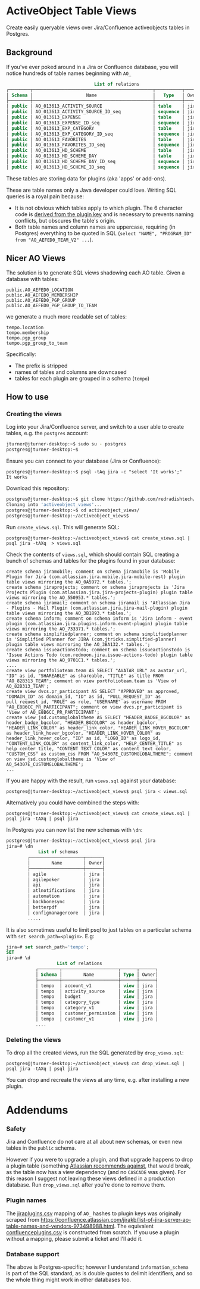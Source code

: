 # ActiveObject Table Views

Create easily queryable views over Jira/Confluence activeobjects tables in Postgres.

## Background


If you've ever poked around in a Jira or Confluence database, you will notice hundreds of table names beginning with `AO_`

```sql
                                 List of relations
┌────────┬─────────────────────────────────────────────┬──────────┬──────┐
│ Schema │                    Name                     │   Type   │ Owner│
├────────┼─────────────────────────────────────────────┼──────────┼──────┤
│ public │ AO_013613_ACTIVITY_SOURCE                   │ table    │ jira │
│ public │ AO_013613_ACTIVITY_SOURCE_ID_seq            │ sequence │ jira │
│ public │ AO_013613_EXPENSE                           │ table    │ jira │
│ public │ AO_013613_EXPENSE_ID_seq                    │ sequence │ jira │
│ public │ AO_013613_EXP_CATEGORY                      │ table    │ jira │
│ public │ AO_013613_EXP_CATEGORY_ID_seq               │ sequence │ jira │
│ public │ AO_013613_FAVORITES                         │ table    │ jira │
│ public │ AO_013613_FAVORITES_ID_seq                  │ sequence │ jira │
│ public │ AO_013613_HD_SCHEME                         │ table    │ jira │
│ public │ AO_013613_HD_SCHEME_DAY                     │ table    │ jira │
│ public │ AO_013613_HD_SCHEME_DAY_ID_seq              │ sequence │ jira │
│ public │ AO_013613_HD_SCHEME_ID_seq                  │ sequence │ jira │
```
These tables are storing data for plugins (aka 'apps' or add-ons).

These are table names only a Java developer could love. Writing SQL queries is a royal pain because:
* It is not obvious which tables apply to which plugin. The 6 character code is [derived from the plugin key](https://developer.atlassian.com/server/framework/atlassian-sdk/table-names/) and is necessary to prevents naming conflicts, but obscures the table's origin.
* Both table names and column names are uppercase, requiring (in Postgres) everything to be quoted in SQL (`select "NAME", "PROGRAM_ID" from "AO_AEFED0_TEAM_V2" ...`).



## Nicer AO Views


The solution is to generate SQL views shadowing each AO table. Given a database with tables:

```
public.AO_AEFED0_LOCATION
public.AO_AEFED0_MEMBERSHIP
public.AO_AEFED0_PGP_GROUP
public.AO_AEFED0_PGP_GROUP_TO_TEAM
```

we generate a much more readable set of tables:
```
tempo.location
tempo.membership
tempo.pgp_group
tempo.pgp_group_to_team
```

Specifically:
* The prefix is stripped
* names of tables and columns are downcased
* tables for each plugin are grouped in a schema (`tempo`)


## How to use

### Creating the views


Log into your Jira/Confluence server, and switch to a user able to create tables, e.g. the `postgres` account:
```bash
jturner@jturner-desktop:~$ sudo su - postgres
postgres@jturner-desktop:~$ 
```
Ensure you can connect to your database (Jira or Confluence):
```
postgres@jturner-desktop:~$ psql -tAq jira -c "select 'It works';"
It works
```

Download this repository:

```bash
postgres@jturner-desktop:~$ git clone https://github.com/redradishtech/activeobject_views
Cloning into 'activeobject_views'...
postgres@jturner-desktop:~$ cd activeobject_views/
postgres@jturner-desktop:~/activeobject_views$ 
```

Run `create_views.sql`. This will generate SQL:

```
postgres@jturner-desktop:~/activeobject_views$ cat create_views.sql | psql jira -tAXq  > views.sql
```
Check the contents of `views.sql`, which should contain SQL creating a bunch of schemas and tables for the plugins found in your database:

```
create schema jiramobile; comment on schema jiramobile is 'Mobile Plugin for Jira (com.atlassian.jira.mobile.jira-mobile-rest) plugin table views mirroring the AO_0A5972.* tables.';
create schema jiraprojects; comment on schema jiraprojects is 'Jira Projects Plugin (com.atlassian.jira.jira-projects-plugin) plugin table views mirroring the AO_550953.* tables.';
create schema jiramail; comment on schema jiramail is 'Atlassian Jira - Plugins - Mail Plugin (com.atlassian.jira.jira-mail-plugin) plugin table views mirroring the AO_3B1893.* tables.';
create schema inform; comment on schema inform is 'Jira inform - event plugin (com.atlassian.jira.plugins.inform.event-plugin) plugin table views mirroring the AO_733371.* tables.';
create schema simplifiedplanner; comment on schema simplifiedplanner is 'Simplified Planner for JIRA (com.jtricks.simplified-planner) plugin table views mirroring the AO_3BA132.* tables.';
create schema issueactionstodo; comment on schema issueactionstodo is 'Issue Actions Todo (com.redmoon.jira.issue-actions-todo) plugin table views mirroring the AO_9701C1.* tables.';
....
create view portfolioteam.team AS SELECT "AVATAR_URL" as avatar_url, "ID" as id, "SHAREABLE" as shareable, "TITLE" as title FROM "AO_82B313_TEAM"; comment on view portfolioteam.team is 'View of AO_82B313_TEAM';
create view dvcs.pr_participant AS SELECT "APPROVED" as approved, "DOMAIN_ID" as domain_id, "ID" as id, "PULL_REQUEST_ID" as pull_request_id, "ROLE" as role, "USERNAME" as username FROM "AO_E8B6CC_PR_PARTICIPANT"; comment on view dvcs.pr_participant is 'View of AO_E8B6CC_PR_PARTICIPANT';
create view jsd.customglobaltheme AS SELECT "HEADER_BADGE_BGCOLOR" as header_badge_bgcolor, "HEADER_BGCOLOR" as header_bgcolor, "HEADER_LINK_COLOR" as header_link_color, "HEADER_LINK_HOVER_BGCOLOR" as header_link_hover_bgcolor, "HEADER_LINK_HOVER_COLOR" as header_link_hover_color, "ID" as id, "LOGO_ID" as logo_id, "CONTENT_LINK_COLOR" as content_link_color, "HELP_CENTER_TITLE" as help_center_title, "CONTENT_TEXT_COLOR" as content_text_color, "CUSTOM_CSS" as custom_css FROM "AO_54307E_CUSTOMGLOBALTHEME"; comment on view jsd.customglobaltheme is 'View of AO_54307E_CUSTOMGLOBALTHEME';
...
```

If you are happy with the result, run `views.sql` against your database:

```bash
postgres@jturner-desktop:~/activeobject_views$ psql jira < views.sql
```

Alternatively you could have combined the steps with:
```
postgres@jturner-desktop:~/activeobject_views$ cat create_views.sql | psql jira -tAXq | psql jira
```

In Postgres you can now list the new schemas with `\dn`:

```sql
postgres@jturner-desktop:~/activeobject_views$ psql jira
jira=# \dn
            List of schemas
	    ┌────────────────────┬──────┐
	    │        Name        │ Owner│
	    ├────────────────────┼──────┤
	    │ agile              │ jira │
	    │ agilepoker         │ jira │
	    │ api                │ jira │
	    │ atlnotifications   │ jira │
	    │ automation         │ jira │
	    │ backbonesync       │ jira │
	    │ betterpdf          │ jira │
	    │ configmanagercore  │ jira │
	    .....
```
It is also sometimes useful to limit psql to just tables on a particular schema with `set search_path=<plugin>`. E.g:

```sql
jira=# set search_path='tempo';
SET
jira=# \d
                   List of relations
		   ┌────────┬─────────────────────┬──────┬──────┐
		   │ Schema │        Name         │ Type │ Owner│
		   ├────────┼─────────────────────┼──────┼──────┤
		   │ tempo  │ account_v1          │ view │ jira │
		   │ tempo  │ activity_source     │ view │ jira │
		   │ tempo  │ budget              │ view │ jira │
		   │ tempo  │ category_type       │ view │ jira │
		   │ tempo  │ category_v1         │ view │ jira │
		   │ tempo  │ customer_permission │ view │ jira │
		   │ tempo  │ customer_v1         │ view │ jira │
		   ....

```

### Deleting the views

To drop all the created views, run the SQL generated by `drop_views.sql`:
```
postgres@jturner-desktop:~/activeobject_views$ cat drop_views.sql | psql jira -tAXq | psql jira
```

You can drop and recreate the views at any time, e.g. after installing a new plugin.

# Addendums

### Safety

Jira and Confluence do not care at all about new schemas, or even new tables in the `public` schema.

However if you were to upgrade a plugin, and that upgrade happens to drop a plugin table (something [Atlassian recommends against](https://developer.atlassian.com/server/framework/atlassian-sdk/upgrading-your-plugin-and-handling-data-model-updates/), that would break, as the table now has a view dependency (and no `CASCADE` was given). For this reason I suggest not leaving these views defined in a production database. Run `drop_views.sql` after you're done to remove them.

### Plugin names

The [jiraplugins.csv](jiraplugins.csv) mapping of `AO_` hashes to plugin keys was originally scraped from https://confluence.atlassian.com/jirakb/list-of-jira-server-ao-table-names-and-vendors-973498988.html. The equivalent [confluenceplugins.csv](confluenceplugins.csv) is constructed from scratch. If you use a plugin without a mapping, please submit a ticket and I'll add it.


### Database support

The above is Postgres-specific; however I understand `information_schema` is part of the SQL standard, as is double quotes to delimit identifiers, and so the whole thing might work in other databases too.
